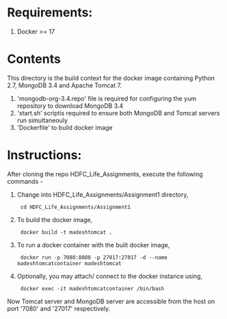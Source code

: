 # Requirements:
  1. Docker >= 17

# Contents
This directory is the build context for the docker image containing Python 2.7, MongoDB 3.4 and Apache Tomcat 7.
1. 'mongodb-org-3.4.repo' file is required for configuring the yum repository to download MongoDB 3.4
2. 'start.sh' scriptis required to ensure both MongoDB and Tomcat servers run simultaneouly
3. 'Dockerfile' to build docker image



# Instructions:
After cloning the repo HDFC_Life_Assignments, execute the following commands -
  1. Change into HDFC_Life_Assignments/Assignment1 directory,
  
          cd HDFC_Life_Assignments/Assignment1
  
  2. To build the docker image,
        
          docker build -t madeshtomcat . 

  3. To run a docker container with the built docker image,
          
          docker run -p 7080:8080 -p 27017:27017 -d --name madeshtomcatcontainer madeshtomcat
  
  4. Optionally, you may attach/ connect to the docker instance using,
  
          docker exec -it madeshtomcatcontainer /bin/bash
          
Now Tomcat server and MongoDB server are accessible from the host on port '7080' and '27017' respectively.  



